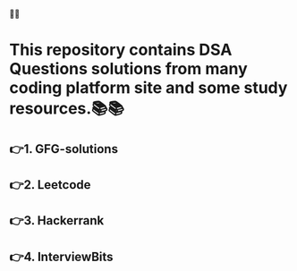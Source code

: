 :wave::wave:
# This repository contains DSA Questions solutions from many coding platform site and some study resources.:books::books:

## :point_right:1. GFG-solutions
## :point_right:2. Leetcode
## :point_right:3. Hackerrank
## :point_right:4. InterviewBits
